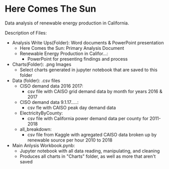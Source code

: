 # Here Comes The Sun
Data analysis of renewable energy production in California.

Description of Files:
- Analysis Write Ups(Folder):  Word documents & PowerPoint presentation
    - Here Comes the Sun: Primary Analysis Document
    - Renewable Energy Production in Califor...:
        - PowerPoint for presenting findings and process 
- Charts(Folder):   .png Images
    - Select charts generated in jupyter notebook that are saved to this folder
- Data (folder): .csv files
    - CISO demand data 2016 2017:
        - csv file with CAISO grid demand data by month for years 2016 & 2017
    - CISO demand data 9.1.17.....:
        - csv fle with CAISO peak day demand data
    - ElectricityByCounty:
        - csv file with California power demand data per county for 2011-2018
    - all_breakdown:
        - csv file from Kaggle with agregated CAISO data broken up by renewable source per hour 2010 to 2018
- Main Anlysis Workbook.pynb:
    - Jupyter notebook with all data reading, manipulating, and cleaning 
    - Produces all charts in "Charts" folder, as well as more that aren't saved

